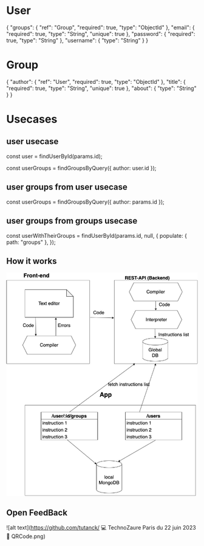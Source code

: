 # User

{
"groups": {
"ref": "Group",
"required": true,
"type": "ObjectId"
},
"email": {
"required": true,
"type": "String",
"unique": true
},
"password": {
"required": true,
"type": "String"
},
"username": {
"type": "String"
}
}

# Group

{
"author": {
"ref": "User",
"required": true,
"type": "ObjectId"
},
"title": {
"required": true,
"type": "String",
"unique": true
},
"about": {
"type": "String"
}
}

# Usecases

## user usecase

const user = findUserById(params.id);

const userGroups = findGroupsByQuery({ author: user.id });

## user groups from user usecase

const userGroups = findGroupsByQuery({ author: params.id });

## user groups from groups usecase

const userWithTheirGroups = findUserById(params.id, null, {
populate: { path: "groups" },
});


## How it works
![alt text](https://github.com/tutanck/Tz23/blob/main/How_it_works.jpg)

## Open FeedBack
![alt text](https://github.com/tutanck/ 💻 TechnoZaure Paris du 22 juin 2023🏢 QRCode.png)